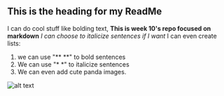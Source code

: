 ## This is the heading for my ReadMe
I can do cool stuff like bolding text, **This is week 10's repo focused on markdown**
*I can choose to italicize sentences if I want*
I can even create lists:
1. we can use "** **" to bold sentences
2. We can use "* *" to italicize sentences
3. We can even add cute panda images.
   
![alt text](https://github.com/user-attachments/assets/c58e1d72-42e1-4510-b332-75174fa09a16)

